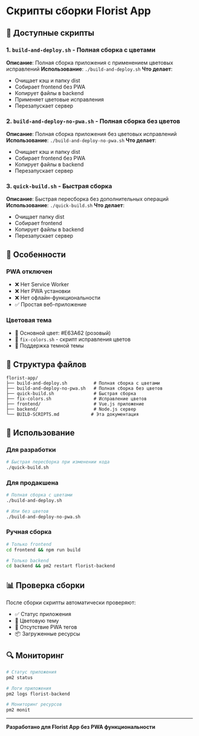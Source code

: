 # Скрипты сборки Florist App

## 🚀 Доступные скрипты

### 1. `build-and-deploy.sh` - Полная сборка с цветами
**Описание**: Полная сборка приложения с применением цветовых исправлений
**Использование**: `./build-and-deploy.sh`
**Что делает**:
- Очищает кэш и папку dist
- Собирает frontend без PWA
- Копирует файлы в backend
- Применяет цветовые исправления
- Перезапускает сервер

### 2. `build-and-deploy-no-pwa.sh` - Полная сборка без цветов
**Описание**: Полная сборка приложения без цветовых исправлений
**Использование**: `./build-and-deploy-no-pwa.sh`
**Что делает**:
- Очищает кэш и папку dist
- Собирает frontend без PWA
- Копирует файлы в backend
- Перезапускает сервер

### 3. `quick-build.sh` - Быстрая сборка
**Описание**: Быстрая пересборка без дополнительных операций
**Использование**: `./quick-build.sh`
**Что делает**:
- Очищает папку dist
- Собирает frontend
- Копирует файлы в backend
- Перезапускает сервер

## 🔧 Особенности

### PWA отключен
- ❌ Нет Service Worker
- ❌ Нет PWA установки
- ❌ Нет офлайн-функциональности
- ✅ Простая веб-приложение

### Цветовая тема
- 🎨 Основной цвет: #E63A62 (розовый)
- 🔧 `fix-colors.sh` - скрипт исправления цветов
- 📱 Поддержка темной темы

## 📁 Структура файлов

```
florist-app/
├── build-and-deploy.sh          # Полная сборка с цветами
├── build-and-deploy-no-pwa.sh   # Полная сборка без цветов
├── quick-build.sh               # Быстрая сборка
├── fix-colors.sh                # Исправление цветов
├── frontend/                    # Vue.js приложение
├── backend/                     # Node.js сервер
└── BUILD-SCRIPTS.md            # Эта документация
```

## 🚀 Использование

### Для разработки
```bash
# Быстрая пересборка при изменении кода
./quick-build.sh
```

### Для продакшена
```bash
# Полная сборка с цветами
./build-and-deploy.sh

# Или без цветов
./build-and-deploy-no-pwa.sh
```

### Ручная сборка
```bash
# Только frontend
cd frontend && npm run build

# Только backend
cd backend && pm2 restart florist-backend
```

## 📊 Проверка сборки

После сборки скрипты автоматически проверяют:
- ✅ Статус приложения
- 🎨 Цветовую тему
- 🚫 Отсутствие PWA тегов
- 📦 Загруженные ресурсы

## 🔍 Мониторинг

```bash
# Статус приложения
pm2 status

# Логи приложения
pm2 logs florist-backend

# Мониторинг ресурсов
pm2 monit
```

---
**Разработано для Florist App без PWA функциональности**
